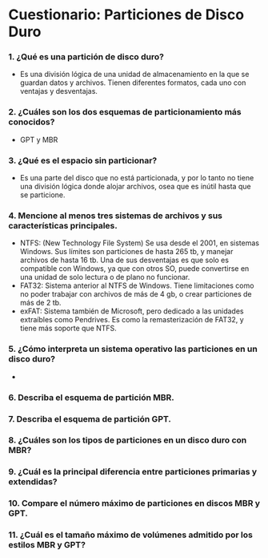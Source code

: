 # Cuestionario: Particiones de Disco Duro
### 1. ¿Qué es una partición de disco duro?
- Es una división lógica de una unidad de almacenamiento en la que se guardan datos y archivos. Tienen diferentes formatos, cada uno con ventajas y desventajas.
### 2. ¿Cuáles son los dos esquemas de particionamiento más conocidos?
- GPT y MBR
### 3. ¿Qué es el espacio sin particionar?
- Es una parte del disco que no está particionada, y por lo tanto no tiene una división lógica donde alojar archivos, osea que es inútil hasta que se particione.
### 4. Mencione al menos tres sistemas de archivos y sus características principales.
- NTFS: (New Technology File System) Se usa desde el 2001, en sistemas Windows. Sus límites son particiones de hasta 265 tb, y manejar archivos de hasta 16 tb. Una de sus desventajas es que solo es compatible con Windows, ya que con otros SO, puede convertirse en una unidad de solo lectura o de plano no funcionar.
- FAT32: Sistema anterior al NTFS de Windows. Tiene limitaciones como no poder trabajar con archivos de más de 4 gb, o crear particiones de más de 2 tb.
- exFAT: Sistema también de Microsoft, pero dedicado a las unidades extraíbles como Pendrives. Es como la remasterización de FAT32, y tiene más soporte que NTFS.
### 5. ¿Cómo interpreta un sistema operativo las particiones en un disco duro?
- 
### 6. Describa el esquema de partición MBR.
### 7. Describa el esquema de partición GPT.
### 8. ¿Cuáles son los tipos de particiones en un disco duro con MBR?
### 9. ¿Cuál es la principal diferencia entre particiones primarias y extendidas?
### 10. Compare el número máximo de particiones en discos MBR y GPT.
### 11. ¿Cuál es el tamaño máximo de volúmenes admitido por los estilos MBR y GPT?

